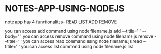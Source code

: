 # NOTES-APP-USING-NODEJS

note app has 4 functionalites-
READ
LIST
ADD
REMOVE

you can access add command using node filename.js add --titile=' ' --body=' '
you can access remove command using node filename.js remove --titile=' ' 
you can access read command using node filename.js read --titile=' ' 
you can access list command using node filename.js list
